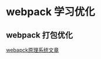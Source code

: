 <!--
 * @Author: TerryMin
 * @Date: 2022-06-23 13:31:20
 * @LastEditors: TerryMin
 * @LastEditTime: 2022-06-23 14:19:05
 * @Description: file not
-->
# webpack 学习优化


## webpack 打包优化

[webapck原理系统文章](https://mp.weixin.qq.com/mp/appmsgalbum?__biz=Mzg3OTYwMjcxMA==&action=getalbum&album_id=1856066636768722949&scene=173&from_msgid=2247483744&from_itemidx=1&count=3&nolastread=1#wechat_redirect)


